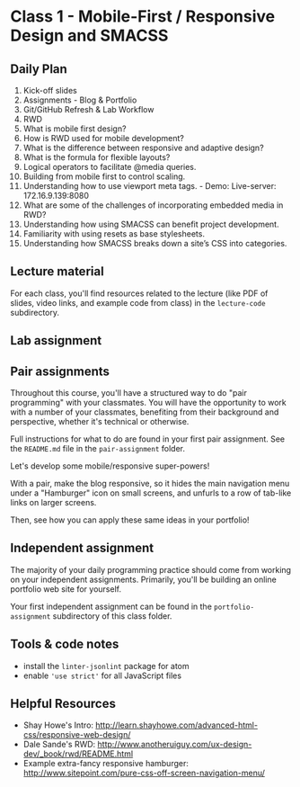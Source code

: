 # Class 1 - Mobile-First / Responsive Design and SMACSS

## Daily Plan
1. Kick-off slides
2. Assignments - Blog & Portfolio
3. Git/GitHub Refresh & Lab Workflow
4. RWD
  1. What is mobile first design?
  2. How is RWD used for mobile development?
  3. What is the difference between responsive and adaptive design?
  4. What is the formula for flexible layouts?
  5. Logical operators to facilitate @media queries.
  6. Building from mobile first to control scaling.
  7. Understanding how to use viewport meta tags.
    - Demo: Live-server: 172.16.9.139:8080  
  8. What are some of the challenges of incorporating embedded media in RWD?
  9. Understanding how using SMACSS can benefit project development.
  10. Familiarity with using resets as base stylesheets.
  11. Understanding how SMACSS breaks down a site’s CSS into categories.

## Lecture material

For each class, you'll find resources related to the lecture (like PDF of slides, video links, and example code from class) in the `lecture-code` subdirectory.

## Lab assignment

## Pair assignments

Throughout this course, you'll have a structured way to do "pair programming" with your classmates. You will have the opportunity to work with a number of your classmates, benefiting from their background and perspective, whether it's technical or otherwise.

Full instructions for what to do are found in your first pair assignment. See the `README.md` file in the `pair-assignment` folder.

Let's develop some mobile/responsive super-powers!

With a pair, make the blog responsive, so it hides the main navigation menu under a "Hamburger" icon on small screens, and unfurls to a row of tab-like links on larger screens.

Then, see how you can apply these same ideas in your portfolio!

## Independent assignment

The majority of your daily programming practice should come from working on your independent assignments. Primarily, you'll be building an online portfolio web site for yourself.

Your first independent assignment can be found in the `portfolio-assignment` subdirectory of this class folder.

## Tools & code notes
- install the `linter-jsonlint` package for atom
- enable `'use strict'` for all JavaScript files

## Helpful Resources
 - Shay Howe's Intro: http://learn.shayhowe.com/advanced-html-css/responsive-web-design/
 - Dale Sande's RWD: http://www.anotheruiguy.com/ux-design-dev/_book/rwd/README.html
 - Example extra-fancy responsive hamburger: http://www.sitepoint.com/pure-css-off-screen-navigation-menu/
